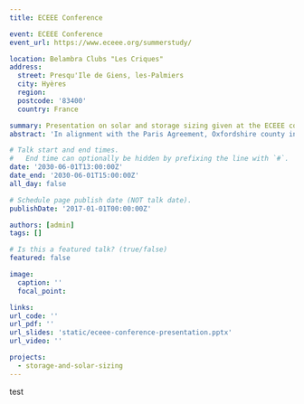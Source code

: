 ```yaml
---
title: ECEEE Conference

event: ECEEE Conference
event_url: https://www.eceee.org/summerstudy/

location: Belambra Clubs "Les Criques"
address:
  street: Presqu'Ile de Giens, les-Palmiers
  city: Hyères
  region:
  postcode: '83400'
  country: France

summary: Presentation on solar and storage sizing given at the ECEEE conference.
abstract: 'In alignment with the Paris Agreement, Oxfordshire county in the United Kingdom aims to become carbon neutral by 2050. Renewable energy help achieve this target by reducing the reliance on carbon-intensive grid electricity. Thus, this research seeks to determine the optimal solar generation and lithium battery storage size to reduce building grid electricity reliance. The analysis starts with modeling the hourly electricity demand. The model uses Elexon building electricity settlement profiles, and assembles them into the hourly demand profile according to the quantity and types of buildings in Oxfordshire. Then, the hourly solar generation is modeled using Pfenninger and Staffell method. Solar photovoltaic and lithium batteries are sized using an iterative method. First, the method iterates through the solar size search range. At each solar size, the method then iterates through the storage size search range. The renewable system is simulated at each iteration using hourly demand and generation data with a simplified system setup and the conventional operation strategy. The sizing method outputs combinations of solar size, battery size, and the resulting grid electricity consumption. The levelized cost of electricity for each combination is calculated, and the lowest cost combination is the optimal sizing. Solar and battery costs are projected from 2019 to 2100, and the optimal sizing is calculated for each year. The result shows that solar generation is cheap but not as flexible as the grid. Battery storage can provide flexibility, but it is too expensive and therefore not utilized. Thus, the optimal solar system is sized to only meet the demand during peak generation, reducing excess generation that cannot be stored. However, as solar and battery prices continue to drop, they will take up greater portions of the energy system, and reduce more grid electricity demand.'

# Talk start and end times.
#   End time can optionally be hidden by prefixing the line with `#`.
date: '2030-06-01T13:00:00Z'
date_end: '2030-06-01T15:00:00Z'
all_day: false

# Schedule page publish date (NOT talk date).
publishDate: '2017-01-01T00:00:00Z'

authors: [admin]
tags: []

# Is this a featured talk? (true/false)
featured: false

image:
  caption: ''
  focal_point: 

links:
url_code: ''
url_pdf: ''
url_slides: 'static/eceee-conference-presentation.pptx'
url_video: ''

projects:
  - storage-and-solar-sizing
---
```


test